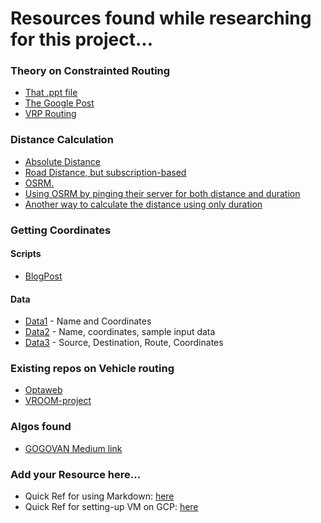 # Resources found while researching for this project...


### Theory on Constrainted Routing
* [That .ppt file](http://egon.cheme.cmu.edu/ewo/docs/EWO_seminar_van_Hoeve.pdf "Title")
* [The Google Post](https://developers.google.com/optimization/routing/cvrp "Title")
* [VRP Routing](https://developers.google.com/optimization/routing/vrp "Title")

### Distance Calculation
* [Absolute Distance](https://stackoverflow.com/questions/1502590/calculate-distance-between-two-points-in-google-maps-v3 "Title")
* [Road Distance, but subscription-based](https://gis.stackexchange.com/questions/15199/looking-for-free-web-service-that-calculates-driving-distance-between-2-addresse "Title")
* [OSRM.](http://project-osrm.org/  "Title")
* [Using OSRM by pinging their server for both distance and duration](https://github.com/Project-OSRM/osrm-backend/issues/1353#issuecomment-388861502)
* [Another way to calculate the distance using only duration](https://github.com/Project-OSRM/osrm-backend/issues/1353#issuecomment-378575752)

### Getting Coordinates
#### Scripts
* [BlogPost](https://amaral.northwestern.edu/blog/getting-long-lat-list-cities "Title")
#### Data
* [Data1](https://gist.github.com/lxbarth/8f101973e1d6c6f8efda) - Name and Coordinates
* [Data2](https://github.com/mikelmaron/Cartonama/blob/master/data/busstops-bangalore.xml) - Name, coordinates, sample input data
* [Data3](https://github.com/geohacker/bmtc/blob/master/data/bmtc_dump.csv) - Source, Destination, Route, Coordinates

### Existing repos on Vehicle routing
* [Optaweb](https://github.com/kiegroup/optaweb-vehicle-routing)
* [VROOM-project](https://github.com/VROOM-Project/vroom)

### Algos found
* [GOGOVAN Medium link](https://medium.com/gogovan-technology/improving-operations-with-route-optimization-e032d8bf5edc)


### Add your Resource here...


* Quick Ref for using Markdown: [here](https://en.support.wordpress.com/markdown-quick-reference/ "Title")
* Quick Ref for setting-up VM on GCP: [here](https://www.youtube.com/watch?v=2d5LzJNj46w "Yoututbe Video")
